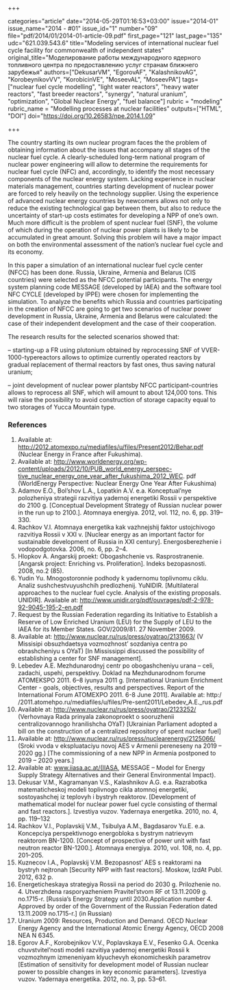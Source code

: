 +++

categories="article"
date="2014-05-29T01:16:53+03:00"
issue="2014-01"
issue_name="2014 - #01"
issue_id="1"
number="09"
file="pdf/2014/01/2014-01-article-09.pdf"
first_page="121"
last_page="135"
udc="621.039.543.6"
title="Modeling services of international nuclear fuel cycle facility for commonwealth of independent states"
original_title="Моделирование работы международного ядерного топливного центра по предоставлению услуг странам ближнего зарубежья"
authors=["DekusarVM", "EgorovAF", "KalashnikovAG", "KorobeynikovVV", "KorobicinVE", "MoseevAL", "MoseevPA"]
tags=["nuclear fuel cycle modelling", "light water reactors", "heavy water reactors", "fast breeder reactors", "synergy", "natural uranium", "optimization", "Global Nuclear Energy", "fuel balance"]
rubric = "modeling"
rubric_name = "Modelling processes at nuclear facilities"
outputs=["HTML", "DOI"]
doi="https://doi.org/10.26583/npe.2014.1.09"

+++

The country starting its own nuclear program faces the the problem of obtaining information about the issues that accompany all stages of the nuclear fuel cycle. A clearly-scheduled long-term national program of nuclear power engineering will allow to determine the requirements for nuclear fuel cycle (NFC) and, accordingly, to identify the most necessary components of the nuclear energy system. Lacking experience in nuclear materials management, countries starting development of nuclear power are forced to rely heavily on the technology supplier. Using the experience of advanced nuclear energy countries by newcomers allows not only to reduce the existing technological gap between them, but also to reduce the uncertainty of start-up costs estimates for developing a NPP of one’s own. Much more difficult is the problem of spent nuclear fuel (SNF), the volume of which during the operation of nuclear power plants is likely to be accumulated in great amount. Solving this problem will have a major impact on both the environmental assessment of the nation’s nuclear fuel cycle and its economy.

In this paper a simulation of an international nuclear fuel cycle center (NFCC) has been done. Russia, Ukraine, Armenia and Belarus (CIS countries) were selected as the NFCC potential participants. The energy system planning code MESSAGE (developed by IAEA) and the software tool NFC CYCLE (developed by IPPE) were chosen for implementing the simulation. To analyze the benefits which Russia and countries participating in the creation of NFCC are going to get two scenarios of nuclear power development in Russia, Ukraine, Armenia and Belarus were calculated: the case of their independent development and the case of their cooperation.

The research results for the selected scenarios showed that:

– starting-up a FR using plutonium obtained by reprocessing SNF of VVER-1000-typereactors allows to optimize currently operated reactors by gradual replacement of thermal reactors by fast ones, thus saving natural uranium;

– joint development of nuclear power plantsby NFCC participant-countries allows to reprocess all SNF, which will amount to about 124,000 tons. This will raise the possibility to avoid construction of storage capacity equal to two storages of Yucca Mountain type.

### References

1. Available at: http://2012.atomexpo.ru/mediafiles/u/files/Present2012/Behar.pdf (Nuclear Energy in France after Fukushima).
2. Available at: http://www.worldenergy.org/wp-content/uploads/2012/10/PUB_world_energy_perspec-tive_nuclear_energy_one_year_after_fukushima_2012_WEC. pdf (WorldEnergy Perspective: Nuclear Energy One Year After Fukushima)
3. Adamov E.O., Bol’shov L.A., Lopatkin A.V. e.a. Konceptual’nye polozheniya strategii razvitiya yadernoj energetiki Rossii v perspektive do 2100 g. [Conceptual Development Strategy of Russian nuclear power in the run up to 2100.]. Atomnaya energiya. 2012, vol. 112, no. 6, pp. 319–330.
4. Rachkov V.I. Atomnaya energetika kak vazhnejshij faktor ustojchivogo razvitiya Rossii v XXI v. [Nuclear energy as an important factor for sustainable development of Russia in XXI century]. Energosberezhenie i vodopodgotovka. 2006, no. 6, pp. 2–4.
5. Hlopkov A. Angarskij proekt: Obogashchenie vs. Rasprostranenie. [Angarsk project: Enriching vs. Proliferation]. Indeks bezopasnosti. 2008, no.2 (85).
6. Yudin Yu. Mnogostoronnie podhody k yadernomu toplivnomu ciklu. Analiz sushchestvuyushchih predlozhenij. YuNIDIR. [Multilateral approaches to the nuclear fuel cycle. Analysis of the existing proposals. UNIDIR]. Available at: http://www.unidir.org/pdf/ouvrages/pdf-2-978-92-9045-195-2-en.pdf
7. Request by the Russian Federation regarding its Initiative to Establish a Reserve of Low Enriched Uranium (LEU) for the Supply of LEU to the IAEA for its Member States. GOV/2009/81. 27 November 2009.
8. Available at: http://www.nuclear.ru/rus/press/oyatrao/2131663/ (V Missisipi obsuzhdaetsya vozmozhnost’ sozdaniya centra po obrashcheniyu s OYaT) [In Mississippi discussed the possibility of establishing a center for SNF management].
9. Lebedev A.E. Mezhdunarodnyj centr po obogashcheniyu urana – celi, zadachi, uspehi, perspektivy. Doklad na Mezhdunarodnom forume ATOMEKSPO 2011. 6–8 iyunya 2011 g. [International Uranium Enrichment Center - goals, objectives, results and perspectives. Report of the International Forum ATOMEXPO 2011. 6-8 June 2011]. Available at: http:/ /2011.atomehpo.ru/mediafiles/u/files/Pre-sent2011/Lebedev_A.E._rus.pdf
10. Available at: http://www.nuclear.ru/rus/press/oyatrao/2123252/ (Verhovnaya Rada prinyala zakonoproekt o sooruzhenii centralizovannogo hranilishcha OYaT) [Ukrainian Parliament adopted a bill on the construction of a centralized repository of spent nuclear fuel]
11. Available at: http://www.nuclear.ru/rus/press/nuclearenergy/2125066/ (Sroki vvoda v ekspluataciyu novoj AES v Armenii pereneseny na 2019 – 2020 gg.) [The commissioning of a new NPP in Armenia postponed to 2019 – 2020 years.]
12. Available at: www.iiasa.ac.at/(IIASA, MESSAGE – Model for Energy Supply Strategy Alternatives and their General Environmental Impact).
13. Dekusar V.M., Kagramanyan V.S., Kalashnikov A.G. e.a. Razrabotka matematicheskoj modeli toplivnogo cikla atomnoj energetiki, sostoyashchej iz teplovyh i bystryh reaktorov. [Development of mathematical model for nuclear power fuel cycle consisting of thermal and fast reactors.]. Izvestiya vuzov. Yadernaya energetika. 2010, no. 4, pp. 119–132
14. Rachkov V.I., Poplavskij V.M., Tsibulya A.M., Bagdasarov Yu.E. e.a. Koncepciya perspektivnogo energobloka s bystrym natrievym reaktorom BN-1200. [Concept of prospective of power unit with fast neutron reactor BN-1200.]. Atomnaya energiya. 2010, vol. 108, no. 4, pp. 201–205.
15. Kuznecov I.A., Poplavskij V.M. Bezopasnost’ AES s reaktorami na bystryh nejtronah [Security NPP with fast reactors]. Moskow, IzdAt Publ. 2012, 632 p.
16. Energeticheskaya strategiya Rossii na period do 2030 g. Prilozhenie no. 4. Utverzhdena rasporyazheniem Pravitel’stvom RF ot 13.11.2009 g. no.1715-r. [Russia’s Energy Strategy until 2030.Application number 4. Approved by order of the Government of the Russian Federation dated 13.11.2009 no.1715-r.] (in Russian)
17. Uranium 2009: Resources, Production and Demand. OECD Nuclear Energy Agency and the International Atomic Energy Agency, OECD 2008 NEA N 6345.
18. Egorov A.F., Korobejnikov V.V., Poplavskaya E.V., Fesenko G.A. Ocenka chuvstvitel’nosti modeli razvitiya yadernoj energetiki Rossii k vozmozhnym izmeneniyam klyuchevyh ekonomicheskih parametrov [Estimation of sensitivity for development model of Russian nuclear power to possible changes in key economic parameters]. Izvestiya vuzov. Yadernaya energetika. 2012, no. 3, pp. 53–61.